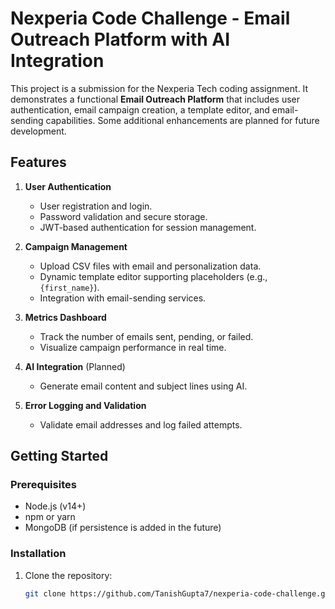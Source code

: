 # Nexperia Code Challenge - Email Outreach Platform with AI Integration

This project is a submission for the Nexperia Tech coding assignment. It demonstrates a functional **Email Outreach Platform** that includes user authentication, email campaign creation, a template editor, and email-sending capabilities. Some additional enhancements are planned for future development.

## Features

1. **User Authentication**
   - User registration and login.
   - Password validation and secure storage.
   - JWT-based authentication for session management.

2. **Campaign Management**
   - Upload CSV files with email and personalization data.
   - Dynamic template editor supporting placeholders (e.g., `{first_name}`).
   - Integration with email-sending services.

3. **Metrics Dashboard**
   - Track the number of emails sent, pending, or failed.
   - Visualize campaign performance in real time.

4. **AI Integration** (Planned)
   - Generate email content and subject lines using AI.

5. **Error Logging and Validation**
   - Validate email addresses and log failed attempts.

## Getting Started

### Prerequisites
- Node.js (v14+)
- npm or yarn
- MongoDB (if persistence is added in the future)

### Installation
1. Clone the repository:
   ```bash
   git clone https://github.com/TanishGupta7/nexperia-code-challenge.git
